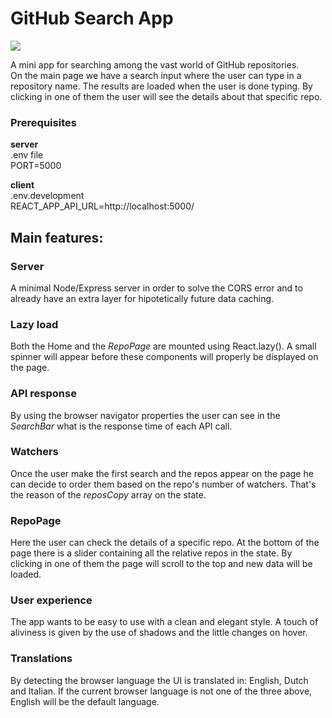 # GitHub Search App 
<img src="https://user-images.githubusercontent.com/30729360/77848707-fc628600-71c6-11ea-9ce5-d6dac5c3e6b5.png" />

A mini app for searching among the vast world of GitHub repositories. 
<br>
On the main page we have a search input where the user can type in a repository name. The results are loaded when the user is done typing. By clicking in one of them the user will see the details about that specific repo. 

### Prerequisites
<strong>server</strong><br>
.env file<br>
PORT=5000<br>

<strong>client</strong><br>
.env.development<br>
REACT_APP_API_URL=http://localhost:5000/

## Main features:

### Server
A minimal Node/Express server in order to solve the CORS error and to already have an extra layer for hipotetically future data caching.

### Lazy load 
Both the Home and the <em>RepoPage</em> are mounted using React.lazy().
A small spinner will appear before these components will properly be displayed on the page. 

### API response 
By using the browser navigator properties the user can see in the <em>SearchBar</em> what is the response time of each API call. 

### Watchers 
Once the user make the first search and the repos appear on the page he can decide to order them based on the repo's number of watchers. That's the reason of the <em>reposCopy</em> array on the state. 

### RepoPage
Here the user can check the details of a specific repo. At the bottom of the page there is a slider containing all the relative repos in the state. By clicking in one of them the page will scroll to the top and new data will be loaded. 

### User experience
The app wants to be easy to use with a clean and elegant style. A touch of aliviness is given by the use of shadows and the little changes on hover. 

### Translations
By detecting the browser language the UI is translated in: English, Dutch and Italian. If the current browser language is not one of the three above, English will be the default language. 
<br/><br/>

